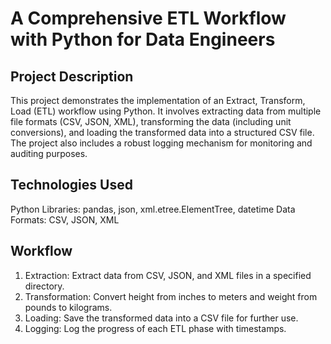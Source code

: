 # A Comprehensive ETL Workflow with Python for Data Engineers

## Project Description
This project demonstrates the implementation of an Extract, Transform, Load (ETL) workflow using Python. It involves extracting data from multiple file formats (CSV, JSON, XML), transforming the data (including unit conversions), and loading the transformed data into a structured CSV file. The project also includes a robust logging mechanism for monitoring and auditing purposes.

## Technologies Used
Python
Libraries: pandas, json, xml.etree.ElementTree, datetime
Data Formats: CSV, JSON, XML

## Workflow
1. Extraction: Extract data from CSV, JSON, and XML files in a specified directory.
2. Transformation: Convert height from inches to meters and weight from pounds to kilograms.
3. Loading: Save the transformed data into a CSV file for further use.
4. Logging: Log the progress of each ETL phase with timestamps.
